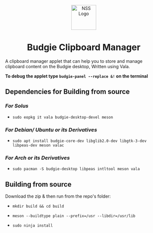<p align="center"><a href="#dependencies-for-building-from-source"><img src="https://raw.githubusercontent.com/prateekmedia/budgie-clipboard-applet/main/icons/clipboard-text-outline-symbolic.svg" height=80px alt="NSS Logo"/></a></p>
<h1 align="center">Budgie Clipboard Manager</h1>
A clipboard manager applet that can help you to store and manage clipboard content on the Budgie desktop, Written using Vala.  
  
  
**To debug the applet type `budgie-panel --replace &!` on the terminal**  
  
## Dependencies for Building from source

### *For Solus* 

- `sudo eopkg it vala budgie-desktop-devel meson`

### *For Debian/ Ubuntu or its Derivatives* 

- `sudo apt install budgie-core-dev libglib2.0-dev libgtk-3-dev libpeas-dev meson valac`

### *For Arch or its Derivatives*
- `sudo pacman -S budgie-desktop libpeas intltool meson vala`

## Building from source
Download the zip & then run from the repo's folder:

- `mkdir build && cd build`

- `meson --buildtype plain --prefix=/usr --libdir=/usr/lib`

- `sudo ninja install`
